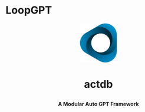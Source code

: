 # LoopGPT

<p align="center">
<img src="/logo.svg?raw=true" width=100>
</p>
<H1>
<p align="center">
  actdb
</p>
</H1>
<p align="center">
    <b>A Modular Auto GPT Framework</b>
</p>
